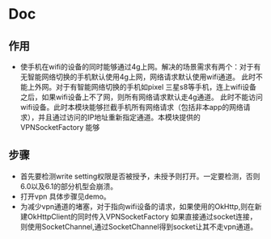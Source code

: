 # Doc

## 作用
* 使手机在wifi的设备的同时能够通过4g上网。解决的场景需求有两个：对于有无智能网络切换的手机默认使用4g上网，网络请求默认使用wifi通道。
此时不能上外网。对于有智能网络切换的手机如pixel 三星s8等手机，连上wifi设备之后，如果wifi设备上不了网，则所有网络请求默认走4g通道。
此时不能访问wifi设备。此时本模块能够拦截手机所有网络请求（包括非本app的网络请求），并且通过访问的IP地址重新指定通道。本模块提供的VPNSocketFactory
能够
## 步骤
* 首先要检测write setting权限是否被授予，未授予则打开。一定要检测，否则6.0以及6.1的部分机型会崩溃。
* 打开vpn 具体步骤见demo。
* 为减少vpn通道的堵塞，对于指向wifi设备的请求，如果使用的OkHttp,则在新建OkHttpClient的同时传入VPNSocketFactory
如果直接通过socket连接，则使用SocketChannel,通过SocketChannel得到socket让其不走vpn通道。






